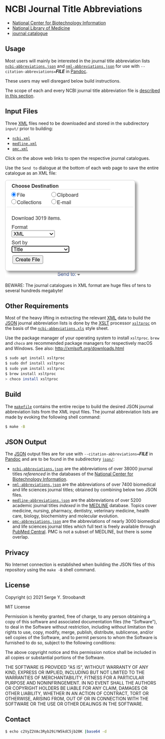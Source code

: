 # NCBI Journal Title Abbreviations

- [National Center for Biotechnology Information][ncbi]
- [National Library of Medicine][nlm]
- [journal catalogue](https://www.ncbi.nlm.nih.gov/nlmcatalog/journals)


## Usage

Most users will mainly be interested in the journal title abbreviation lists
[`ncbi-abbreviations.json`][ncbi.json] and  [`nml-abbreviations.json`][nml.json]
for use with `--citation-abbreviations=`_**FILE**_ in [Pandoc][pandoc].

These users may well disregard below build instructions.

The scope of each and every NCBI journal title abbreviation file is
[described in this section](#json-output).


## Input Files

Three [XML][xml] files need to be downloaded and
stored in the subdirectory `input/` prior to building:

- [`ncbi.xml`](https://www.ncbi.nlm.nih.gov/nlmcatalog/?term=ncbijournals)
- [`medline.xml`](https://www.ncbi.nlm.nih.gov/nlmcatalog?term=currentlyindexed)
- [`pmc.xml`](https://www.ncbi.nlm.nih.gov/nlmcatalog?term=journalspmc)

Click on the above web links to open the respective journal catalogues.

Use the `Send to` dialogue at the bottom of each web page
to save the entire catalogue as an XML file:

![](screenshot/send_to.png)

BEWARE: The journal catalogues in XML format are huge files of
tens to several hundreds megabyte!


## Other Requirements

Most of the heavy lifting in extracting the relevant [XML][xml] data to build
the [JSON][json] journal abbreviation lists is done by
the [XSLT][xslt] processor [`xsltproc`][xsltproc] on the basis of
the [`ncbi-abbeviations.xls`][ncbi.xsl] style sheet.

Use the package manager of your operating system to install `xsltproc`.
`brew` and `choco` are recommended package managers for
respectively macOS and Windows. See also: <http://xmlsoft.org/downloads.html>

```bash
$ sudo apt install xsltproc
$ sudo dnf install xsltproc
$ sudo yum install xsltproc
$ brew install xsltproc
> choco install xsltproc
```


## Build

The [`makefile`](../../../blob/master/ncbi/makefile) contains the entire recipe
to build the desired JSON journal abbreviation lists from the XML input files.
The journal abbreviation lists are made by evoking the following shell command:

```bash
$ make -B
```


## JSON Output

The [JSON][json] output files are
for use with `--citation-abbreviations=`_**FILE**_ in [Pandoc][pandoc] and
are to be found in the subdirectory [`json/`](../../../blob/master/ncbi/json/):

- [`ncbi-abbreviations.json`][ncbi.json] are the abbreviations of over 38000 journal titles _referenced_ in the databases of the [National Center for Biotechnology Information][ncbi].
- [`nml-abbreviations.json`][nml.json] are the abbreviations of over 7400 biomedical and life sciences journal titles; obtained by combining below two JSON files.
- [`medline-abbreviations.json`][medline.json] are the abbreviations of over 5200 academic journal titles _indexed_ in the [MEDLINE][medline] database. Topics cover medicine, nursing, pharmacy, dentistry, veterinary medicine, health care, biology, biochemistry and molecular evolution.
- [`pmc-abbreviations.json`][pmc.json] are the abbreviations of nearly 3000 biomedical and life sciences journal titles which full text is freely available through [PubMed Central][pmc]. PMC is not a subset of MEDLINE, but there is some overlap.


## Privacy

No Internet connection is established when building the JSON files
of this repository using the `make -B` shell command.


## License

Copyright (c) 2021 Serge Y. Stroobandt

MIT License

Permission is hereby granted, free of charge, to any person obtaining a copy
of this software and associated documentation files (the "Software"), to deal
in the Software without restriction, including without limitation the rights
to use, copy, modify, merge, publish, distribute, sublicense, and/or sell
copies of the Software, and to permit persons to whom the Software is
furnished to do so, subject to the following conditions:

The above copyright notice and this permission notice shall be included in all
copies or substantial portions of the Software.

THE SOFTWARE IS PROVIDED "AS IS", WITHOUT WARRANTY OF ANY KIND, EXPRESS OR
IMPLIED, INCLUDING BUT NOT LIMITED TO THE WARRANTIES OF MERCHANTABILITY,
FITNESS FOR A PARTICULAR PURPOSE AND NONINFRINGEMENT. IN NO EVENT SHALL THE
AUTHORS OR COPYRIGHT HOLDERS BE LIABLE FOR ANY CLAIM, DAMAGES OR OTHER
LIABILITY, WHETHER IN AN ACTION OF CONTRACT, TORT OR OTHERWISE, ARISING FROM,
OUT OF OR IN CONNECTION WITH THE SOFTWARE OR THE USE OR OTHER DEALINGS IN THE
SOFTWARE.


## Contact

```bash
$ echo c2VyZ2VAc3Ryb29iYW5kdC5jb20K |base64 -d
```


[nlm]:     https://en.wikipedia.org/wiki/United_States_National_Library_of_Medicine
[ncbi]:    https://en.wikipedia.org/wiki/National_Center_for_Biotechnology_Information
[medline]: https://en.wikipedia.org/wiki/MEDLINE
[pmc]:     https://en.wikipedia.org/wiki/PubMed_Central

[pandoc]:   https://pandoc.org/MANUAL.html#specifying-a-citation-style
[xml]:      https://en.wikipedia.org/wiki/XML
[xslt]:     https://en.wikipedia.org/wiki/XSLT
[xsltproc]: https://en.wikipedia.org/wiki/Libxslt
[ncbi.xsl]: ../../../blob/master/ncbi/xsl/ncbi-abbreviations.xsl

[json]:         https://en.wikipedia.org/wiki/JSON
[ncbi.json]:    ../../../blob/master/ncbi/json/ncbi-abbreviations.json
[medline.json]: ../../../blob/master/ncbi/json/medline-abbreviations.json
[pmc.json]:     ../../../blob/master/ncbi/json/pmc-abbreviations.json
[nml.json]:     ../../../blob/master/ncbi/json/nml-abbreviations.json
